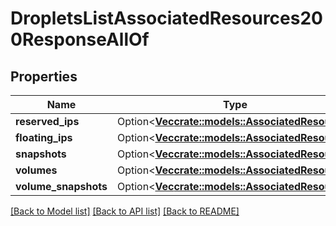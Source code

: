 # DropletsListAssociatedResources200ResponseAllOf

## Properties

Name | Type | Description | Notes
------------ | ------------- | ------------- | -------------
**reserved_ips** | Option<[**Vec<crate::models::AssociatedResource>**](associated_resource.md)> |  | [optional]
**floating_ips** | Option<[**Vec<crate::models::AssociatedResource>**](associated_resource.md)> |  | [optional]
**snapshots** | Option<[**Vec<crate::models::AssociatedResource>**](associated_resource.md)> |  | [optional]
**volumes** | Option<[**Vec<crate::models::AssociatedResource>**](associated_resource.md)> |  | [optional]
**volume_snapshots** | Option<[**Vec<crate::models::AssociatedResource>**](associated_resource.md)> |  | [optional]

[[Back to Model list]](../README.md#documentation-for-models) [[Back to API list]](../README.md#documentation-for-api-endpoints) [[Back to README]](../README.md)


